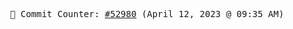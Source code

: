 <p align="center">
    <samp>
        📮 Commit Counter: <a href="https://github.com/Javascript-void0/Javascript-void0/commits/main">#52980</a> (April 12, 2023 @ 09:35 AM)
    </samp>
</p>